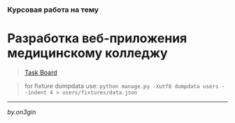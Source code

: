### Курсовая работа на тему
# Разработка веб-приложения медицинскому колледжу

> [Task Board](https://miro.com/app/board/uXjVLoqocHY=/)

> for fixture dumpdata use: 
`python manage.py -Xutf8 dumpdata users --indent 4 > users/fixtures/data.json` 

--- 

*by.on3gin*